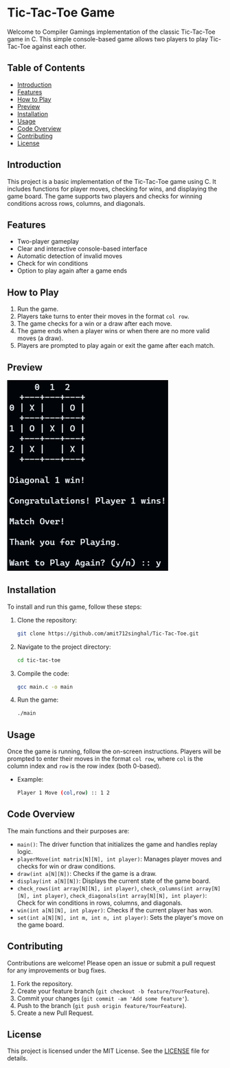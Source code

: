 # Tic-Tac-Toe Game

Welcome to Compiler Gamings implementation of the classic Tic-Tac-Toe game in C. This simple console-based game allows two players to play Tic-Tac-Toe against each other.

## Table of Contents

- [Introduction](#introduction)
- [Features](#features)
- [How to Play](#how-to-play)
- [Preview](#preview)
- [Installation](#installation)
- [Usage](#usage)
- [Code Overview](#code-overview)
- [Contributing](#contributing)
- [License](#license)

## Introduction

This project is a basic implementation of the Tic-Tac-Toe game using C. It includes functions for player moves, checking for wins, and displaying the game board. The game supports two players and checks for winning conditions across rows, columns, and diagonals.

## Features

- Two-player gameplay
- Clear and interactive console-based interface
- Automatic detection of invalid moves
- Check for win conditions
- Option to play again after a game ends

## How to Play

1. Run the game.
2. Players take turns to enter their moves in the format `col row`.
3. The game checks for a win or a draw after each move.
4. The game ends when a player wins or when there are no more valid moves (a draw).
5. Players are prompted to play again or exit the game after each match.

## Preview

![demo](./demo.png)

## Installation

To install and run this game, follow these steps:

1. Clone the repository:

   ```sh
   git clone https://github.com/amit712singhal/Tic-Tac-Toe.git
   ```

2. Navigate to the project directory:

   ```sh
   cd tic-tac-toe
   ```

3. Compile the code:

   ```sh
   gcc main.c -o main
   ```

4. Run the game:

   ```sh
   ./main
   ```

## Usage

Once the game is running, follow the on-screen instructions. Players will be prompted to enter their moves in the format `col row`, where `col` is the column index and `row` is the row index (both 0-based).

- Example:

  ```sh
  Player 1 Move (col,row) :: 1 2
  ```

## Code Overview

The main functions and their purposes are:

- `main()`: The driver function that initializes the game and handles replay logic.
- `playerMove(int matrix[N][N], int player)`: Manages player moves and checks for win or draw conditions.
- `draw(int a[N][N])`: Checks if the game is a draw.
- `display(int a[N][N])`: Displays the current state of the game board.
- `check_rows(int array[N][N], int player)`, `check_columns(int array[N][N], int player)`, `check_diagonals(int array[N][N], int player)`: Check for win conditions in rows, columns, and diagonals.
- `win(int a[N][N], int player)`: Checks if the current player has won.
- `set(int a[N][N], int m, int n, int player)`: Sets the player's move on the game board.

## Contributing

Contributions are welcome! Please open an issue or submit a pull request for any improvements or bug fixes.

1. Fork the repository.
2. Create your feature branch (`git checkout -b feature/YourFeature`).
3. Commit your changes (`git commit -am 'Add some feature'`).
4. Push to the branch (`git push origin feature/YourFeature`).
5. Create a new Pull Request.

## License

This project is licensed under the MIT License. See the [LICENSE](LICENSE) file for details.
